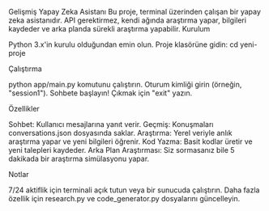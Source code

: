 Gelişmiş Yapay Zeka Asistanı
Bu proje, terminal üzerinden çalışan bir yapay zeka asistanıdır. API gerektirmez, kendi ağında araştırma yapar, bilgileri kaydeder ve arka planda sürekli araştırma yapabilir.
Kurulum

Python 3.x'in kurulu olduğundan emin olun.
Proje klasörüne gidin: cd yeni-proje

Çalıştırma

python app/main.py komutunu çalıştırın.
Oturum kimliği girin (örneğin, "session1").
Sohbete başlayın! Çıkmak için "exit" yazın.

Özellikler

Sohbet: Kullanıcı mesajlarına yanıt verir.
Geçmiş: Konuşmaları conversations.json dosyasında saklar.
Araştırma: Yerel veriyle anlık araştırma yapar ve yeni bilgileri öğrenir.
Kod Yazma: Basit kodlar üretir ve yeni talepleri kaydeder.
Arka Plan Araştırması: Siz sormasanız bile 5 dakikada bir araştırma simülasyonu yapar.

Notlar

7/24 aktiflik için terminali açık tutun veya bir sunucuda çalıştırın.
Daha fazla özellik için research.py ve code_generator.py dosyalarını güncelleyin.

